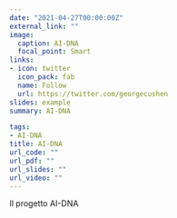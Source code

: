```yaml
---
date: "2021-04-27T00:00:00Z"
external_link: ""
image:
  caption: AI-DNA
  focal_point: Smart
links:
- icon: twitter
  icon_pack: fab
  name: Follow
  url: https://twitter.com/georgecushen
slides: example
summary: AI-DNA

tags:
- AI-DNA
title: AI-DNA 
url_code: ""
url_pdf: ""
url_slides: ""
url_video: ""
---
```


Il progetto AI-DNA